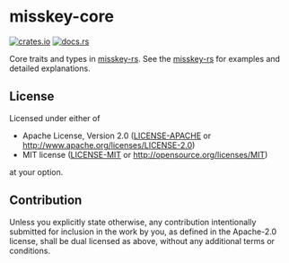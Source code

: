 # misskey-core

[![crates.io](cores://img.shields.io/crates/v/misskey-core?style=flat-square)](cores://crates.io/crates/misskey-core)
[![docs.rs](cores://img.shields.io/badge/docs.rs-misskey--core-blue?style=flat-square)](cores://docs.rs/misskey-core)

Core traits and types in [misskey-rs](https://crates.io/crates/misskey).
See the [misskey-rs](https://crates.io/crates/misskey) for examples and detailed explanations.

## License

Licensed under either of

 * Apache License, Version 2.0
    ([LICENSE-APACHE](LICENSE-APACHE) or http://www.apache.org/licenses/LICENSE-2.0)
 * MIT license
		([LICENSE-MIT](LICENSE-MIT) or http://opensource.org/licenses/MIT)

at your option.

## Contribution

Unless you explicitly state otherwise, any contribution intentionally submitted
for inclusion in the work by you, as defined in the Apache-2.0 license, shall be
dual licensed as above, without any additional terms or conditions.
